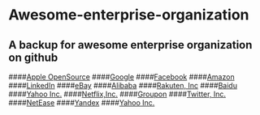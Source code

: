# Awesome-enterprise-organization
## A  backup for awesome enterprise organization on github

####[Apple OpenSource](https://github.com/opensource-apple)
####[Google](https://github.com/google)
####[Facebook](https://github.com/facebook)
####[Amazon](https://github.com/amzn)
####[LinkedIn](https://github.com/linkedin)
####[eBay](https://github.com/eBay)
####[Alibaba](https://github.com/alibaba)
####[Rakuten, Inc](https://github.com/rakutentech)
####[Baidu](https://github.com/baidu)
####[Yahoo Inc.](https://github.com/yahoo)
####[Netflix,Inc.](https://github.com/Netflix)
####[Groupon](https://github.com/groupon)
####[Twitter, Inc.](https://github.com/twitter)
####[NetEase](https://github.com/NetEase)
####[Yandex](https://github.com/yandex)
####[Yahoo Inc.](https://github.com/yahoo)

